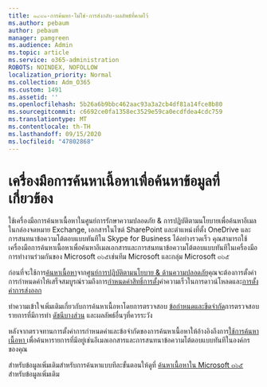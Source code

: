 ```yaml
---
title: ๑๔๙๑-การค้นหา-ไม่ใช่-การส่งกลับ-ผลลัพธ์ที่คาดไว้
ms.author: pebaum
author: pebaum
manager: pamgreen
ms.audience: Admin
ms.topic: article
ms.service: o365-administration
ROBOTS: NOINDEX, NOFOLLOW
localization_priority: Normal
ms.collection: Adm_O365
ms.custom: 1491
ms.assetid: ''
ms.openlocfilehash: 5b26a6b9bbc462aac93a3a2cb4df81a14fce8b80
ms.sourcegitcommit: c6692ce0fa1358ec3529e59ca0ecdfdea4cdc759
ms.translationtype: MT
ms.contentlocale: th-TH
ms.lasthandoff: 09/15/2020
ms.locfileid: "47802868"
---
```

# <a name="content-search-tool-to-find-relevant-info"></a>เครื่องมือการค้นหาเนื้อหาเพื่อค้นหาข้อมูลที่เกี่ยวข้อง

ใช้เครื่องมือการค้นหาเนื้อหาในศูนย์การรักษาความปลอดภัย & การปฏิบัติตามนโยบายเพื่อค้นหาอีเมลในกล่องจดหมาย Exchange, เอกสารในไซต์ SharePoint และตำแหน่งที่ตั้ง OneDrive และการสนทนาข้อความโต้ตอบแบบทันทีใน Skype for Business ได้อย่างรวดเร็ว คุณสามารถใช้เครื่องมือการค้นหาเนื้อหาเพื่อค้นหาอีเมลเอกสารและการสนทนาข้อความโต้ตอบแบบทันทีในเครื่องมือการทำงานร่วมกันของ Microsoft ๓๖๕เช่นทีม Microsoft และกลุ่ม Microsoft ๓๖๕


ก่อนที่จะใช้การ[ค้นหาเนื้อหา](https://sip.protection.office.com/contentsearchbeta?ContentOnly=1)จาก[ศูนย์การปฏิบัติตามนโยบาย & ด้านความปลอดภัย](https://sip.protection.office.com/homepage)คุณจะต้องการตั้งค่าการกำหนดค่าให้เสร็จสมบูรณ์รวมถึงการ[กำหนดค่าสิทธิ์](https://docs.microsoft.com/microsoft-365/compliance/permissions-filtering-for-content-search)[การตั้ง](https://docs.microsoft.com/microsoft-365/compliance/increase-download-speeds-when-exporting-ediscovery-results)ค่าความเร็วในการดาวน์โหลดและ[การตั้งค่าการส่งออก](https://docs.microsoft.com/microsoft-365/compliance/disable-reports-when-you-export-content-search-results)

ทำความเข้าใจเพิ่มเติมเกี่ยวกับการค้นหาเนื้อหาโดยการตรวจสอบ [ข้อกำหนดและขีดจำกัด](https://docs.microsoft.com/microsoft-365/compliance/limits-for-content-search)การตรวจสอบรายการที่มีการทำ [ดัชนีบางส่วน](https://docs.microsoft.com/microsoft-365/compliance/investigating-partially-indexed-items-in-ediscovery) และผลลัพธ์อื่นๆที่ควรระวัง

หลังจากตรวจทานการตั้งค่าการกำหนดค่าและข้อจำกัดของการค้นหาเนื้อหาให้อ้างอิงถึงการ[ใช้การค้นหาเนื้อหา </a> เพื่อค้นหารายการที่มีอยู่เช่นอีเมลเอกสารและการสนทนาข้อความโต้ตอบแบบทันทีในองค์กรของคุณ](https://docs.microsoft.com/microsoft-365/compliance/content-search)

สำหรับข้อมูลเพิ่มเติมสำหรับการค้นหาแบบทีละขั้นตอนให้ดูที่ [ค้นหาเนื้อหาใน Microsoft ๓๖๕](https://docs.microsoft.com/microsoft-365/compliance/search-for-content) สำหรับข้อมูลเพิ่มเติม
